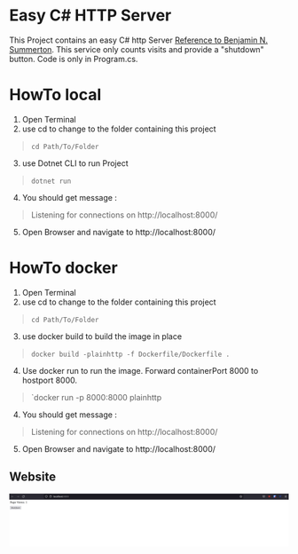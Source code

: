 # Easy C# HTTP Server

This Project contains an easy C# http Server [Reference to Benjamin N. Summerton](https://gist.github.com/define-private-public/d05bc52dd0bed1c4699d49e2737e80e7). This service only counts visits and provide a "shutdown" button. Code is only in Program.cs.



# HowTo local
1. Open Terminal 
2. use cd to change to the folder containing this project 
>`cd Path/To/Folder`
3. use Dotnet CLI to run Project 
> `dotnet run`
4. You should get message : 
> Listening for connections on http://localhost:8000/
5. Open Browser and navigate to http://localhost:8000/


# HowTo docker
1. Open Terminal 
2. use cd to change to the folder containing this project 
>`cd Path/To/Folder`
3. use docker build to build the image in place 
> `docker build -plainhttp -f Dockerfile/Dockerfile .`
4. Use docker run to run the image. Forward containerPort 8000 to hostport 8000.
> `docker run -p 8000:8000 plainhttp
4. You should get message : 
> Listening for connections on http://localhost:8000/
5. Open Browser and navigate to http://localhost:8000/

## Website
<img src="img/site.png"
     alt="Website Preview"
     style="float: left; margin-right: 10px;" />
